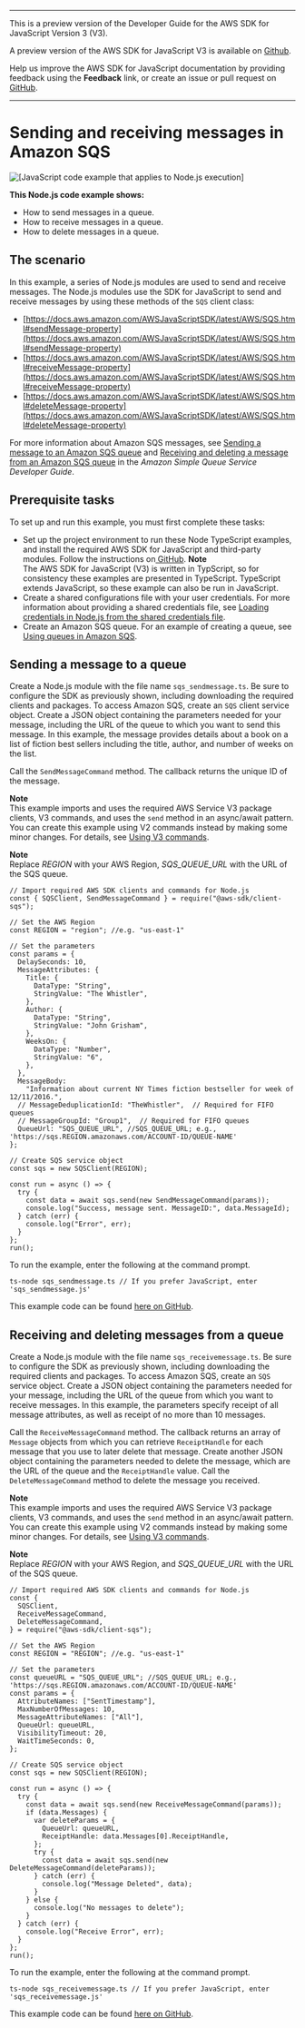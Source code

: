 --------

This is a preview version of the Developer Guide for the AWS SDK for JavaScript Version 3 \(V3\)\.

A preview version of the AWS SDK for JavaScript V3 is available on [Github](https://github.com/aws/aws-sdk-js-v3)\.

Help us improve the AWS SDK for JavaScript documentation by providing feedback using the **Feedback** link, or create an issue or pull request on [GitHub](https://github.com/awsdocs/aws-sdk-for-javascript-v3)\.

--------

# Sending and receiving messages in Amazon SQS<a name="sqs-examples-send-receive-messages"></a>

![\[JavaScript code example that applies to Node.js execution\]](http://docs.aws.amazon.com/sdk-for-javascript/v3/developer-guide/images/nodeicon.png)

**This Node\.js code example shows:**
+ How to send messages in a queue\.
+ How to receive messages in a queue\.
+ How to delete messages in a queue\.

## The scenario<a name="sqs-examples-send-receive-messages-scenario"></a>

In this example, a series of Node\.js modules are used to send and receive messages\. The Node\.js modules use the SDK for JavaScript to send and receive messages by using these methods of the `SQS` client class:
+ [https://docs.aws.amazon.com/AWSJavaScriptSDK/latest/AWS/SQS.html#sendMessage-property](https://docs.aws.amazon.com/AWSJavaScriptSDK/latest/AWS/SQS.html#sendMessage-property)
+ [https://docs.aws.amazon.com/AWSJavaScriptSDK/latest/AWS/SQS.html#receiveMessage-property](https://docs.aws.amazon.com/AWSJavaScriptSDK/latest/AWS/SQS.html#receiveMessage-property)
+ [https://docs.aws.amazon.com/AWSJavaScriptSDK/latest/AWS/SQS.html#deleteMessage-property](https://docs.aws.amazon.com/AWSJavaScriptSDK/latest/AWS/SQS.html#deleteMessage-property)

For more information about Amazon SQS messages, see [Sending a message to an Amazon SQS queue](https://docs.aws.amazon.com/AWSSimpleQueueService/latest/SQSDeveloperGuide/sqs-send-message.html) and [Receiving and deleting a message from an Amazon SQS queue](https://docs.aws.amazon.com/AWSSimpleQueueService/latest/SQSDeveloperGuide/sqs-receive-delete-message.html) in the *Amazon Simple Queue Service Developer Guide*\.

## Prerequisite tasks<a name="sqs-examples-send-receive-messages-prerequisites"></a>

To set up and run this example, you must first complete these tasks:
+ Set up the project environment to run these Node TypeScript examples, and install the required AWS SDK for JavaScript and third\-party modules\. Follow the instructions on[ GitHub](https://github.com/awsdocs/aws-doc-sdk-examples/tree/master/javascriptv3/example_code/sqs/README.md)\.
**Note**  
The AWS SDK for JavaScript \(V3\) is written in TypScript, so for consistency these examples are presented in TypeScript\. TypeScript extends JavaScript, so these example can also be run in JavaScript\.
+ Create a shared configurations file with your user credentials\. For more information about providing a shared credentials file, see [Loading credentials in Node\.js from the shared credentials file](loading-node-credentials-shared.md)\.
+ Create an Amazon SQS queue\. For an example of creating a queue, see [Using queues in Amazon SQS](sqs-examples-using-queues.md)\.

## Sending a message to a queue<a name="sqs-examples-send-receive-messages-sending"></a>

Create a Node\.js module with the file name `sqs_sendmessage.ts`\. Be sure to configure the SDK as previously shown, including downloading the required clients and packages\. To access Amazon SQS, create an `SQS` client service object\. Create a JSON object containing the parameters needed for your message, including the URL of the queue to which you want to send this message\. In this example, the message provides details about a book on a list of fiction best sellers including the title, author, and number of weeks on the list\.

Call the `SendMessageCommand` method\. The callback returns the unique ID of the message\.

**Note**  
This example imports and uses the required AWS Service V3 package clients, V3 commands, and uses the `send` method in an async/await pattern\. You can create this example using V2 commands instead by making some minor changes\. For details, see [Using V3 commands](welcome.md#using_v3_commands)\.

**Note**  
Replace *REGION* with your AWS Region, *SQS\_QUEUE\_URL* with the URL of the SQS queue\.

```
// Import required AWS SDK clients and commands for Node.js
const { SQSClient, SendMessageCommand } = require("@aws-sdk/client-sqs");

// Set the AWS Region
const REGION = "region"; //e.g. "us-east-1"

// Set the parameters
const params = {
  DelaySeconds: 10,
  MessageAttributes: {
    Title: {
      DataType: "String",
      StringValue: "The Whistler",
    },
    Author: {
      DataType: "String",
      StringValue: "John Grisham",
    },
    WeeksOn: {
      DataType: "Number",
      StringValue: "6",
    },
  },
  MessageBody:
    "Information about current NY Times fiction bestseller for week of 12/11/2016.",
  // MessageDeduplicationId: "TheWhistler",  // Required for FIFO queues
  // MessageGroupId: "Group1",  // Required for FIFO queues
  QueueUrl: "SQS_QUEUE_URL", //SQS_QUEUE_URL; e.g., 'https://sqs.REGION.amazonaws.com/ACCOUNT-ID/QUEUE-NAME'
};

// Create SQS service object
const sqs = new SQSClient(REGION);

const run = async () => {
  try {
    const data = await sqs.send(new SendMessageCommand(params));
    console.log("Success, message sent. MessageID:", data.MessageId);
  } catch (err) {
    console.log("Error", err);
  }
};
run();
```

To run the example, enter the following at the command prompt\.

```
ts-node sqs_sendmessage.ts // If you prefer JavaScript, enter 'sqs_sendmessage.js'
```

This example code can be found [here on GitHub](https://github.com/awsdocs/aws-doc-sdk-examples/blob/master/javascriptv3/example_code/sqs/src/sqs_sendmessage.ts)\.

## Receiving and deleting messages from a queue<a name="sqs-examples-send-receive-messages-receiving"></a>

Create a Node\.js module with the file name `sqs_receivemessage.ts`\. Be sure to configure the SDK as previously shown, including downloading the required clients and packages\. To access Amazon SQS, create an `SQS` service object\. Create a JSON object containing the parameters needed for your message, including the URL of the queue from which you want to receive messages\. In this example, the parameters specify receipt of all message attributes, as well as receipt of no more than 10 messages\.

Call the `ReceiveMessageCommand` method\. The callback returns an array of `Message` objects from which you can retrieve `ReceiptHandle` for each message that you use to later delete that message\. Create another JSON object containing the parameters needed to delete the message, which are the URL of the queue and the `ReceiptHandle` value\. Call the `DeleteMessageCommand` method to delete the message you received\.

**Note**  
This example imports and uses the required AWS Service V3 package clients, V3 commands, and uses the `send` method in an async/await pattern\. You can create this example using V2 commands instead by making some minor changes\. For details, see [Using V3 commands](welcome.md#using_v3_commands)\.

**Note**  
Replace *REGION* with your AWS Region, and *SQS\_QUEUE\_URL* with the URL of the SQS queue\.

```
// Import required AWS SDK clients and commands for Node.js
const {
  SQSClient,
  ReceiveMessageCommand,
  DeleteMessageCommand,
} = require("@aws-sdk/client-sqs");

// Set the AWS Region
const REGION = "REGION"; //e.g. "us-east-1"

// Set the parameters
const queueURL = "SQS_QUEUE_URL"; //SQS_QUEUE_URL; e.g., 'https://sqs.REGION.amazonaws.com/ACCOUNT-ID/QUEUE-NAME'
const params = {
  AttributeNames: ["SentTimestamp"],
  MaxNumberOfMessages: 10,
  MessageAttributeNames: ["All"],
  QueueUrl: queueURL,
  VisibilityTimeout: 20,
  WaitTimeSeconds: 0,
};

// Create SQS service object
const sqs = new SQSClient(REGION);

const run = async () => {
  try {
    const data = await sqs.send(new ReceiveMessageCommand(params));
    if (data.Messages) {
      var deleteParams = {
        QueueUrl: queueURL,
        ReceiptHandle: data.Messages[0].ReceiptHandle,
      };
      try {
        const data = await sqs.send(new DeleteMessageCommand(deleteParams));
      } catch (err) {
        console.log("Message Deleted", data);
      }
    } else {
      console.log("No messages to delete");
    }
  } catch (err) {
    console.log("Receive Error", err);
  }
};
run();
```

To run the example, enter the following at the command prompt\.

```
ts-node sqs_receivemessage.ts // If you prefer JavaScript, enter 'sqs_receivemessage.js'
```

This example code can be found [here on GitHub](https://github.com/awsdocs/aws-doc-sdk-examples/blob/master/javascriptv3/example_code/sqs/src/sqs_receivemessage.ts)\.
